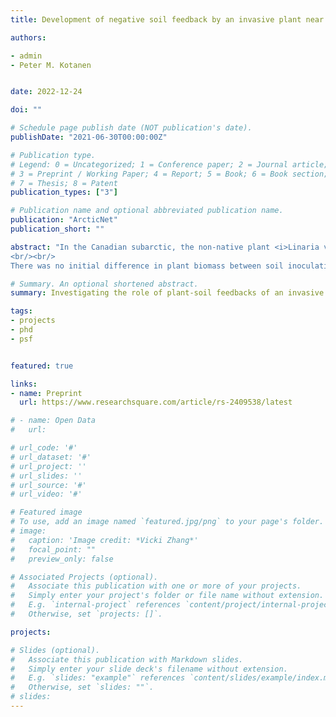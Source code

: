 ```yaml
---
title: Development of negative soil feedback by an invasive plant near the northern limit of its invaded range

authors:

- admin
- Peter M. Kotanen


date: 2022-12-24

doi: ""

# Schedule page publish date (NOT publication's date).
publishDate: "2021-06-30T00:00:00Z"

# Publication type.
# Legend: 0 = Uncategorized; 1 = Conference paper; 2 = Journal article;
# 3 = Preprint / Working Paper; 4 = Report; 5 = Book; 6 = Book section;
# 7 = Thesis; 8 = Patent
publication_types: ["3"]

# Publication name and optional abbreviated publication name.
publication: "ArcticNet"
publication_short: ""

abstract: "In the Canadian subarctic, the non-native plant <i>Linaria vulgaris</i> has invaded human-disturbed soils in and around the town of Churchill, Manitoba (58.8ºN), but for decades has failed to spread into nearby tundra and taiga communities. One possible explanation for this stasis might be greater resistance by soil communities in uninvaded areas relative to areas where this plant has been long established; however, no local evidence for such plant-soil feedbacks yet exists. In one of the first studies to investigate the role of plant-soil feedbacks in an invasion at high latitudes, we planted <i>L. vulgaris</i> in soil serially inoculated with live and sterilized field-collected soil that was sampled either from invaded or uninvaded plots within anthropogenically-disturbed areas, and measured plant performance (biomass) over three greenhouse iterations. We also conducted basic soil chemical analyses to determine whether pH, and carbon, nitrogen, and phosphorous contents differ between invaded and uninvaded areas.
<br/><br/>
There was no initial difference in plant biomass between soil inoculation treatments in the first two iterations. However, by iteration 3, we found that sterilization significantly increased <i>L. vulgaris</i> biomass in invaded soils, indicating feedback gradually becomes more negative in invaded soils compared to uninvaded soils. Soil chemistry did not differ significantly between invaded and uninvaded soils, though there was a tendency for invaded soils to contain slightly more carbon and nitrogen. These results reject the possibility than <i>L. vulgaris</i> is absent from uncolonized sites because their soil communities resist invasion. Instead, they provide evidence that <i>L. vulgaris</i> is inhibited by plant-soil feedbacks in invaded soils, while feedbacks in native-dominated soils do not represent a barrier to further local spread. Thus, explanations for the restriction of this species to anthropogenically modified areas must lie elsewhere."

# Summary. An optional shortened abstract.
summary: Investigating the role of plant-soil feedbacks of an invasive species at the edge of the Arctic.

tags:
- projects
- phd
- psf


featured: true

links:
- name: Preprint
  url: https://www.researchsquare.com/article/rs-2409538/latest

# - name: Open Data
#   url:

# url_code: '#'
# url_dataset: '#'
# url_project: ''
# url_slides: ''
# url_source: '#'
# url_video: '#'

# Featured image
# To use, add an image named `featured.jpg/png` to your page's folder.
# image:
#   caption: 'Image credit: *Vicki Zhang*'
#   focal_point: ""
#   preview_only: false

# Associated Projects (optional).
#   Associate this publication with one or more of your projects.
#   Simply enter your project's folder or file name without extension.
#   E.g. `internal-project` references `content/project/internal-project/index.md`.
#   Otherwise, set `projects: []`.

projects:

# Slides (optional).
#   Associate this publication with Markdown slides.
#   Simply enter your slide deck's filename without extension.
#   E.g. `slides: "example"` references `content/slides/example/index.md`.
#   Otherwise, set `slides: ""`.
# slides:
---
```


